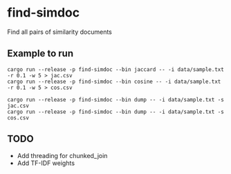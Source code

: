 # find-simdoc

Find all pairs of similarity documents

## Example to run

```
cargo run --release -p find-simdoc --bin jaccard -- -i data/sample.txt -r 0.1 -w 5 > jac.csv
cargo run --release -p find-simdoc --bin cosine -- -i data/sample.txt -r 0.1 -w 5 > cos.csv
```

```
cargo run --release -p find-simdoc --bin dump -- -i data/sample.txt -s jac.csv
cargo run --release -p find-simdoc --bin dump -- -i data/sample.txt -s cos.csv
```

## TODO

- Add threading for chunked_join
- Add TF-IDF weights
